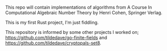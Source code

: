 This repo will contain implementations of algorithms from A Course In Computational Algebraic Number Theory by Henri Cohen, Springer Verlag.

This is my first Rust project, I'm just fiddling.

This repository is informed by some other projects I worked on; https://github.com/tildedave/go-finite-fields and https://github.com/tildedave/cryptopals-set8.
